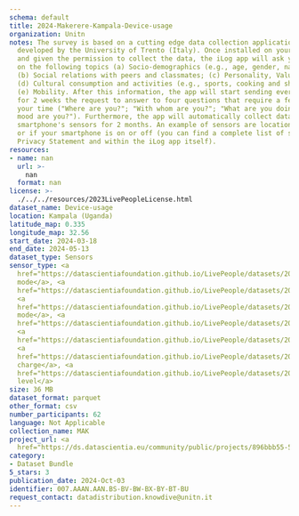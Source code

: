 ```yaml
---
schema: default
title: 2024-Makerere-Kampala-Device-usage
organization: Unitn
notes: The survey is based on a cutting edge data collection application called iLog1,
  developed by the University of Trento (Italy). Once installed on your smartphone
  and given the permission to collect the data, the iLog app will ask you information
  on the following topics (a) Socio-demographics (e.g., age, gender, nationality);
  (b) Social relations with peers and classmates; (c) Personality, Values and Competences;
  (d) Cultural consumption and activities (e.g., sports, cooking and shopping habits);
  (e) Mobility. After this information, the app will start sending every 30 minutes
  for 2 weeks the request to answer to four questions that require a few seconds of
  your time ("Where are you?"; "With whom are you?"; "What are you doing?"; and "What
  mood are you?"). Furthermore, the app will automatically collect data from your
  smartphone's sensors for 2 months. An example of sensors are location, bluetooth
  or if your smartphone is on or off (you can find a complete list of sensors in the
  Privacy Statement and within the iLog app itself).
resources:
- name: nan
  url: >-
    nan
  format: nan
license: >-
  ./../../resources/2023LivePeopleLicense.html
dataset_name: Device-usage
location: Kampala (Uganda)
latitude_map: 0.335
longitude_map: 32.56
start_date: 2024-03-18
end_date: 2024-05-13
dataset_type: Sensors
sensor_type: <a 
  href="https://datascientiafoundation.github.io/LivePeople/datasets/2024-MAK-Kampala-Airplane%20Mode%20Event/">airplane
  mode</a>, <a 
  href="https://datascientiafoundation.github.io/LivePeople/datasets/2024-MAK-Kampala-Doze/">doze</a>,
  <a 
  href="https://datascientiafoundation.github.io/LivePeople/datasets/2024-MAK-Kampala-Ring%20Mode%20Event/">ring
  mode</a>, <a 
  href="https://datascientiafoundation.github.io/LivePeople/datasets/2024-MAK-Kampala-Screen/">screen</a>,
  <a 
  href="https://datascientiafoundation.github.io/LivePeople/datasets/2024-MAK-Kampala-Touch/">touch</a>,
  <a 
  href="https://datascientiafoundation.github.io/LivePeople/datasets/2024-MAK-Kampala-Battery%20Charge%20Event/">battery
  charge</a>, <a 
  href="https://datascientiafoundation.github.io/LivePeople/datasets/2024-MAK-Kampala-Battery%20Monitoring%20Log/">battery
  level</a>
size: 36 MB
dataset_format: parquet
other_format: csv
number_participants: 62
language: Not Applicable
collection_name: MAK
project_url: <a 
  href="https://ds.datascientia.eu/community/public/projects/896bbb55-5ee2-4653-9b43-69cc88633ec10">https://ds.datascientia.eu/community/public/projects/896bbb55-5ee2-4653-9b43-69cc88633ec10</a>
category:
- Dataset Bundle
5_stars: 3
publication_date: 2024-Oct-03
identifier: 007.AAAN.AAN.BS-BV-BW-BX-BY-BT-BU
request_contact: datadistribution.knowdive@unitn.it
---
```

